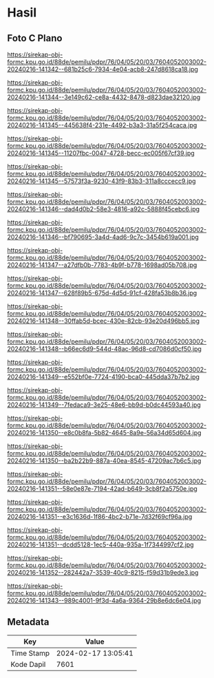 # Hasil

## Foto C Plano

https://sirekap-obj-formc.kpu.go.id/88de/pemilu/pdpr/76/04/05/20/03/7604052003002-20240216-141342--681b25c6-7934-4e04-acb8-247d8618ca18.jpg

https://sirekap-obj-formc.kpu.go.id/88de/pemilu/pdpr/76/04/05/20/03/7604052003002-20240216-141344--3e149c62-ce8a-4432-8478-d823dae32120.jpg

https://sirekap-obj-formc.kpu.go.id/88de/pemilu/pdpr/76/04/05/20/03/7604052003002-20240216-141345--445638f4-231e-4492-b3a3-31a5f254caca.jpg

https://sirekap-obj-formc.kpu.go.id/88de/pemilu/pdpr/76/04/05/20/03/7604052003002-20240216-141345--11207fbc-0047-4728-becc-ec005f67cf39.jpg

https://sirekap-obj-formc.kpu.go.id/88de/pemilu/pdpr/76/04/05/20/03/7604052003002-20240216-141345--57573f3a-9230-43f9-83b3-311a8cccecc9.jpg

https://sirekap-obj-formc.kpu.go.id/88de/pemilu/pdpr/76/04/05/20/03/7604052003002-20240216-141346--dad4d0b2-58e3-4816-a92c-5888f45cebc6.jpg

https://sirekap-obj-formc.kpu.go.id/88de/pemilu/pdpr/76/04/05/20/03/7604052003002-20240216-141346--bf790695-3a4d-4ad6-9c7c-3454b619a001.jpg

https://sirekap-obj-formc.kpu.go.id/88de/pemilu/pdpr/76/04/05/20/03/7604052003002-20240216-141347--a27dfb0b-7783-4b9f-b778-1698ad05b708.jpg

https://sirekap-obj-formc.kpu.go.id/88de/pemilu/pdpr/76/04/05/20/03/7604052003002-20240216-141347--628f89b5-675d-4d5d-91cf-428fa53b8b36.jpg

https://sirekap-obj-formc.kpu.go.id/88de/pemilu/pdpr/76/04/05/20/03/7604052003002-20240216-141348--30ffab5d-bcec-430e-82cb-93e20d496bb5.jpg

https://sirekap-obj-formc.kpu.go.id/88de/pemilu/pdpr/76/04/05/20/03/7604052003002-20240216-141348--b66ec6d9-544d-48ac-96d8-cd7086d0cf50.jpg

https://sirekap-obj-formc.kpu.go.id/88de/pemilu/pdpr/76/04/05/20/03/7604052003002-20240216-141349--e552bf0e-7724-4190-bca0-445dda37b7b2.jpg

https://sirekap-obj-formc.kpu.go.id/88de/pemilu/pdpr/76/04/05/20/03/7604052003002-20240216-141349--7fedaca9-3e25-48e6-bb9d-b0dc44593a40.jpg

https://sirekap-obj-formc.kpu.go.id/88de/pemilu/pdpr/76/04/05/20/03/7604052003002-20240216-141350--e8c0b8fa-5b82-4645-8a9e-56a34d65d604.jpg

https://sirekap-obj-formc.kpu.go.id/88de/pemilu/pdpr/76/04/05/20/03/7604052003002-20240216-141350--ba2b22b9-887a-40ea-8545-47209ac7b6c5.jpg

https://sirekap-obj-formc.kpu.go.id/88de/pemilu/pdpr/76/04/05/20/03/7604052003002-20240216-141351--58e0e87e-7194-42ad-b649-3cb8f2a5750e.jpg

https://sirekap-obj-formc.kpu.go.id/88de/pemilu/pdpr/76/04/05/20/03/7604052003002-20240216-141351--e3c1636d-1f86-4bc2-b71e-7d32f69cf96a.jpg

https://sirekap-obj-formc.kpu.go.id/88de/pemilu/pdpr/76/04/05/20/03/7604052003002-20240216-141351--dcdd5128-1ec5-440a-935a-1f7344997cf2.jpg

https://sirekap-obj-formc.kpu.go.id/88de/pemilu/pdpr/76/04/05/20/03/7604052003002-20240216-141352--282442a7-3539-40c9-8215-f59d31b9ede3.jpg

https://sirekap-obj-formc.kpu.go.id/88de/pemilu/pdpr/76/04/05/20/03/7604052003002-20240216-141343--989c4001-9f3d-4a6a-9364-29b8e6dc6e04.jpg


## Metadata

| Key        | Value               |
| ---------- | ------------------- |
| Time Stamp | 2024-02-17 13:05:41 |
| Kode Dapil | 7601                |




